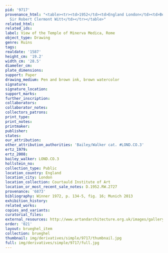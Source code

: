 ```yaml
---
pid: '9717'
provenance_html: "<table><tr><td>1952</td><td>England London</td><td>Bequeathed by
  Sir Robert Clermont Witt</td></tr></table>"
related_html: 
related_ids: 
label: View of the Temple of Minerva Medica, Rome
object_type: Drawing
genre: Ruins
tags: 
realdate: '1587'
height_cm: '19.2'
width_cm: '28.5'
diameter_cm: 
plate_dimensions: 
support: Paper
drawing_medium: Pen and brown ink, brown watercolor
signature: 
signature_location: 
support_marks: 
further_inscription: 
collaborators: 
collaborator_notes: 
collectors_patrons: 
print_type: 
print_notes: 
printmaker: 
publisher: 
states: 
our_attribution: 
other_attribution_authorities: 'Bailey/Walker cat. #LOND.CO.3'
ertz_1979: 
ertz_2008: 
bailey_walker: LOND.CO.3
hollstein_no: 
collection_type: Public
location_country: England
location_city: London
location_collection: Courtauld Institute of Art
location_or_most_recent_sale_notes: D.1952.RW.2727
provenance: '6873'
bibliography: Winner 1972, p. 134-5, fig. 16; Munich 2013
exhibition_history: 
related_works: 
copies_and_variants: 
curatorial_files: 
external_resources: http://www.artandarchitecture.org.uk/images/gallery/327192e8.html
order: '021'
layout: brueghel_item
collection: brueghel
thumbnail: img/derivatives/simple/9717/thumbnail.jpg
full: img/derivatives/simple/9717/full.jpg
---
```

